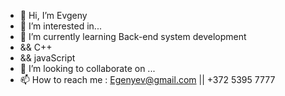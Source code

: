 - 👋 Hi, I’m Evgeny
- 👀 I’m interested in...
- 🌱 I’m currently learning Back-end system development 
- && C++ 
- && javaScript
- 💞️ I’m looking to collaborate on ...
- 📫 How to reach me : Egenyev@gmail.com || +372 5395 7777

<!---
egenyev/egenyev is a ✨ special ✨ repository because its `README.md` (this file) appears on your GitHub profile.
You can click the Preview link to take a look at your changes.
--->
